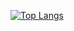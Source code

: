 [![Top Langs](https://github-readme-stats-git-masterrstaa-rickstaa.vercel.app/api/top-langs/?username=funsionx)](https://github.com/funsionx/github-readme-stats)
